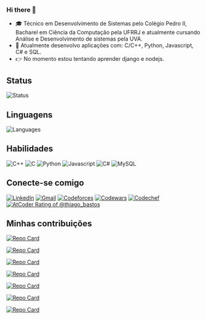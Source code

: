 ### Hi there 👋

- 🎓 Técnico em Desenvolvimento de Sistemas pelo Colégio Pedro II, Bacharel em Ciência da Computação pela UFRRJ e atualmente cursando Análise e Desenvolvimento de sistemas pela UVA.
- 👀 Atualmente desenvolvo aplicações com: C/C++, Python, Javascript, C# e SQL.
- 👉 No momento estou tentando aprender django e nodejs.
  
## Status
  ![Status](https://github-readme-stats.vercel.app/api?username=thiagofbastos)
  
## Linguagens
 ![Languages](https://github-readme-stats.vercel.app/api/top-langs/?username=ThiagoFBastos&langs_count=8&count_private=false&layout=compact&theme=react&hide_border=true&bg_color=0D1117)

## Habilidades

![C++](https://img.shields.io/badge/C%2B%2B-00599C?style=for-the-badge&logo=c%2B%2B&logoColor=white) 
![C](https://img.shields.io/badge/C-00599C?style=for-the-badge&logo=c&logoColor=white)
![Python](https://img.shields.io/badge/Python-14354C?style=for-the-badge&logo=python&logoColor=white) 
![Javascript](https://img.shields.io/badge/JavaScript-323330?style=for-the-badge&logo=javascript&logoColor=F7DF1E)
![C#](https://img.shields.io/badge/C%23-239120?style=for-the-badge&logo=c-sharp&logoColor=white)
![MySQL](https://img.shields.io/badge/MySQL-005C84?style=for-the-badge&logo=mysql&logoColor=white)

## Conecte-se comigo

[![LinkedIn](https://img.shields.io/badge/LinkedIn-000?style=for-the-badge&logo=linkedin&logoColor=0E76A8)](https://www.linkedin.com/in/thiago-bastos-845a691a6/)
[![Gmail](https://img.shields.io/badge/Gmail-D14836?style=for-the-badge&logo=gmail&logoColor=white)](mailto:thiagobastos1705@gmail.com)
[![Codeforces](https://img.shields.io/badge/Codeforces-1F8ACB.svg?style=for-the-badge&logo=Codeforces&logoColor=white)](https://codeforces.com/profile/thiago_bastos)
[![Codewars](https://img.shields.io/badge/Codewars-B1361E?style=for-the-badge&logo=Codewars&logoColor=white)](https://www.codewars.com/users/Mr.%20Roboto)
[![Codechef](https://img.shields.io/badge/Codechef-%23B92B27.svg?&style=for-the-badge&logo=Codechef&logoColor=white)](https://www.codechef.com/users/far_from_tle)
[![AtCoder Rating of @thiago_bastos](https://atrating.baoshuo.dev/rating?username=thiago_bastos&style=for-the-badge)](https://atcoder.jp/users/thiago_bastos)

## Minhas contribuições
 
[![Repo Card](https://github-readme-stats.vercel.app/api/pin/?username=thiagofbastos&repo=Linkedin-BOT&bg_color=000&border_color=30A3DC&show_icons=true&icon_color=30A3DC&title_color=E94D5F&text_color=FFF)](https://github.com/ThiagoFBastos/Linkedin-BOT)

[![Repo Card](https://github-readme-stats.vercel.app/api/pin/?username=thiagofbastos&repo=Repo-Code&bg_color=000&border_color=30A3DC&show_icons=true&icon_color=30A3DC&title_color=E94D5F&text_color=FFF)](https://github.com/thiagofbastos/Repo-Code)


[![Repo Card](https://github-readme-stats.vercel.app/api/pin/?username=thiagofbastos&repo=programacao-competitiva&bg_color=000&border_color=30A3DC&show_icons=true&icon_color=30A3DC&title_color=E94D5F&text_color=FFF)](https://github.com/thiagofbastos/programacao-competitiva)

[![Repo Card](https://github-readme-stats.vercel.app/api/pin/?username=thiagofbastos&repo=TodoList&bg_color=000&border_color=30A3DC&show_icons=true&icon_color=30A3DC&title_color=E94D5F&text_color=FFF)](https://github.com/thiagofbastos/TodoList)

[![Repo Card](https://github-readme-stats.vercel.app/api/pin/?username=thiagofbastos&repo=closest-string-problem&bg_color=000&border_color=30A3DC&show_icons=true&icon_color=30A3DC&title_color=E94D5F&text_color=FFF)](https://github.com/thiagofbastos/closest-string-problem)

[![Repo Card](https://github-readme-stats.vercel.app/api/pin/?username=thiagofbastos&repo=tic_tac_toe&bg_color=000&border_color=30A3DC&show_icons=true&icon_color=30A3DC&title_color=E94D5F&text_color=FFF)](https://github.com/thiagofbastos/tic_tac_toe)

[![Repo Card](https://github-readme-stats.vercel.app/api/pin/?username=thiagofbastos&repo=SOS-Board-Game&bg_color=000&border_color=30A3DC&show_icons=true&icon_color=30A3DC&title_color=E94D5F&text_color=FFF)](https://github.com/thiagofbastos/SOS-Board-Game) 
